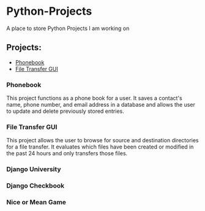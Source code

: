 # Python-Projects
 A place to store Python Projects I am working on
## Projects:
* [Phonebook](https://github.com/mdfull01/Python-Projects/tree/main/Phone_Book_Application)
* [File Transfer GUI](https://github.com/mdfull01/Python-Projects/tree/main/File_Transfer_App)

### Phonebook
This project functions as a phone book for a user. It saves a contact's name, phone number, and email address in a database and allows the user to update and delete previously stored entries. 

### File Transfer GUI
This project allows the user to browse for source and destination directories for a file transfer. It evaluates which files have been created or modified in the past 24 hours and only transfers those files. 

### Django University


### Django Checkbook

### Nice or Mean Game
